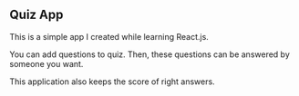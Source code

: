 ## Quiz App

This is a simple app I created while learning React.js.

You can add questions to quiz. Then, these questions can be answered by someone you want. 

This application also keeps the score of right answers.